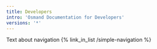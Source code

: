 ```yaml
---
title: Developers
intro: 'Osmand Documentation for Developers'
versions: '*'
---
```

Text about navigation
{% link_in_list /simple-navigation %}

